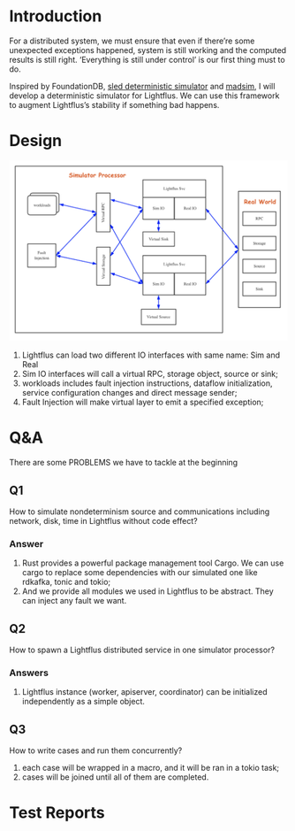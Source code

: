 # Introduction

For a distributed system, we must ensure that even if there’re some unexpected exceptions happened, system is still working and the computed results is still right. ‘Everything is still under control’ is our first thing must to do.

Inspired by FoundationDB, [sled deterministic simulator](https://sled.rs/simulation.html) and [madsim](https://github.com/madsim-rs/madsim), I will develop a deterministic simulator for Lightflus. We can use this framework to augment Lightflus’s stability if something bad happens.

# Design

![Architecture](deterministic_simulator.png)

1. Lightflus can load two different IO interfaces with same name: Sim and Real
2. Sim IO interfaces will call a virtual RPC, storage object, source or sink;
3. workloads includes fault injection instructions, dataflow initialization, service configuration changes and direct message sender;
4. Fault Injection will make virtual layer to emit a specified exception;

# Q&A

There are some PROBLEMS we have to tackle at the beginning

## Q1
How to simulate nondeterminism source and communications  including network, disk, time in Lightflus without code effect?
### Answer
1. Rust provides a powerful package management tool Cargo. We can use cargo to replace some dependencies with our simulated one like rdkafka, tonic and tokio;
2. And we provide all modules we used in Lightflus to be abstract. They can inject any fault we want.

## Q2
How to spawn a Lightflus distributed service in one simulator processor?
### Answers
1. Lightflus instance (worker, apiserver, coordinator) can be initialized independently as a simple object.

## Q3
How to write cases and run them concurrently?

1. each case will be wrapped in a macro, and it will be ran in a tokio task;
2. cases will be joined until all of them are completed.

# Test Reports
